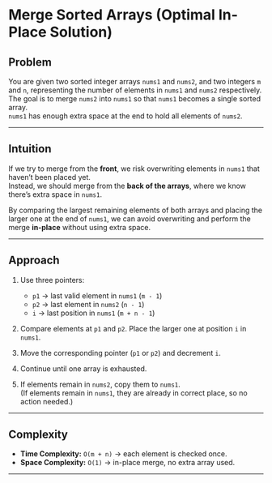 # Merge Sorted Arrays (Optimal In-Place Solution)

## Problem
You are given two sorted integer arrays `nums1` and `nums2`, and two integers `m` and `n`, representing the number of elements in `nums1` and `nums2` respectively.  
The goal is to merge `nums2` into `nums1` so that `nums1` becomes a single sorted array.  
`nums1` has enough extra space at the end to hold all elements of `nums2`.

---

## Intuition
If we try to merge from the **front**, we risk overwriting elements in `nums1` that haven’t been placed yet.  
Instead, we should merge from the **back of the arrays**, where we know there’s extra space in `nums1`.  

By comparing the largest remaining elements of both arrays and placing the larger one at the end of `nums1`, we can avoid overwriting and perform the merge **in-place** without using extra space.

---

## Approach
1. Use three pointers:
   - `p1` → last valid element in `nums1` (`m - 1`)  
   - `p2` → last element in `nums2` (`n - 1`)  
   - `i`  → last position in `nums1` (`m + n - 1`)  

2. Compare elements at `p1` and `p2`. Place the larger one at position `i` in `nums1`.  

3. Move the corresponding pointer (`p1` or `p2`) and decrement `i`.  

4. Continue until one array is exhausted.  

5. If elements remain in `nums2`, copy them to `nums1`.  
   (If elements remain in `nums1`, they are already in correct place, so no action needed.)  

---

## Complexity
- **Time Complexity:** `O(m + n)` → each element is checked once.  
- **Space Complexity:** `O(1)` → in-place merge, no extra array used.  

---
